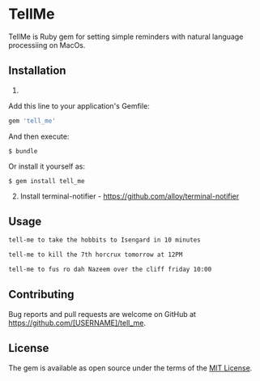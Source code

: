 # TellMe

TellMe is Ruby gem for setting simple reminders with natural language processiing on MacOs.

## Installation

1.
Add this line to your application's Gemfile:

```ruby
gem 'tell_me'
```

And then execute:

    $ bundle

Or install it yourself as:

    $ gem install tell_me

2. Install terminal-notifier - https://github.com/alloy/terminal-notifier

## Usage

```bash
tell-me to take the hobbits to Isengard in 10 minutes
```

```bash
tell-me to kill the 7th horcrux tomorrow at 12PM
```

```bash
tell-me to fus ro dah Nazeem over the cliff friday 10:00
```

## Contributing

Bug reports and pull requests are welcome on GitHub at https://github.com/[USERNAME]/tell_me.

## License

The gem is available as open source under the terms of the [MIT License](https://opensource.org/licenses/MIT).
